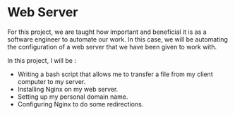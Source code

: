 # Web Server

For this project, we are taught how important and beneficial it is as a software engineer to automate our work. In this case, we will be automating the configuration of a web server that we have been given to work with.

In this project, I will be :

* Writing a bash script that allows me to transfer a file from my client computer to my server.
* Installing Nginx on my web server.
* Setting up my personal domain name.
* Configuring Nginx to do some redirections.
